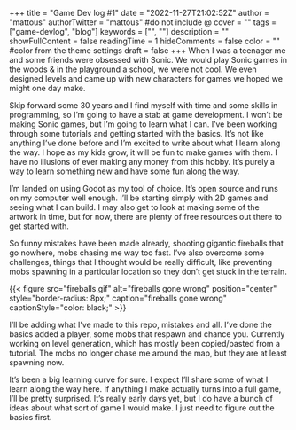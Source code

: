 +++
title = "Game Dev log #1"
date = "2022-11-27T21:02:52Z"
author = "mattous"
authorTwitter = "mattous" #do not include @
cover = ""
tags = ["game-devlog", "blog"]
keywords = ["", ""]
description = ""
showFullContent = false
readingTime = 1
hideComments = false
color = "" #color from the theme settings
draft = false
+++
When I was a teenager me and some friends were obsessed with Sonic. We would play Sonic games in the woods & in the playground a school, we were not cool. We even designed levels and came up with new characters for games we hoped we might one day make.

Skip forward some 30 years and I find myself with time and some skills in programming, so I’m going to have a stab at game development. I won’t be making Sonic games, but I’m going to learn what I can. I’ve been working through some tutorials and getting started with the basics. It’s not like anything I’ve done before and I’m excited to write about what I learn along the way. I hope as my kids grow, it will be fun to make games with them. I have no illusions of ever making any money from this hobby. It’s purely a way to learn something new and have some fun along the way.

I’m landed on using Godot as my tool of choice. It’s open source and runs on my computer well enough. I’ll be starting simply with 2D games and seeing what I can build. I may also get to look at making some of the artwork in time, but for now, there are plenty of free resources out there to get started with.

So funny mistakes have been made already, shooting gigantic fireballs that go nowhere, mobs chasing me way too fast. I’ve also overcome some challenges, things that I thought would be really difficult, like preventing mobs spawning in a particular location so they don’t get stuck in the terrain.

{{< figure src="fireballs.gif" alt="fireballs gone wrong" position="center" style="border-radius: 8px;" caption="fireballs gone wrong" captionStyle="color: black;" >}}

I’ll be adding what I’ve made to this repo, mistakes and all. I’ve done the basics added a player, some mobs that respawn and chance you. Currently working on level generation, which has mostly been copied/pasted from a tutorial. The mobs no longer chase me around the map, but they are at least spawning now.

It’s been a big learning curve for sure. I expect I’ll share some of what I learn along the way here. If anything I make actually turns into a full game, I’ll be pretty surprised. It’s really early days yet, but I do have a bunch of ideas about what sort of game I would make. I just need to figure out the basics first.
